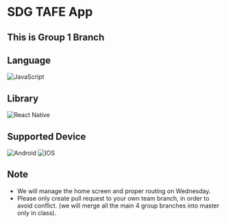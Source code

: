 # SDG TAFE App
## This is Group 1 Branch
## Language
![JavaScript](https://img.shields.io/badge/javascript-%23323330.svg?style=for-the-badge&logo=javascript&logoColor=%23F7DF1E)

## Library
![React Native](https://img.shields.io/badge/react_native-%2320232a.svg?style=for-the-badge&logo=react&logoColor=%2361DAFB)

## Supported Device
![Android](https://img.shields.io/badge/Android-3DDC84?style=for-the-badge&logo=android&logoColor=white)
![IOS](https://img.shields.io/badge/iOS-000000?style=for-the-badge&logo=ios&logoColor=white)

## Note
- We will manage the home screen and proper routing on Wednesday.
- Please only create pull request to your own team branch, in order to avoid conflict. (we will merge all the main 4 group branches into master only in class).
